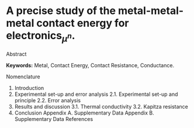 # A precise study of the metal-metal-metal contact energy for electronics<sub><i>μ</i><sup><i>n</i></sup><sup><sup></sup></sup></sub>.


Abstract

<b>Keywords:</b> Metal, Contact Energy, Contact Resistance, Conductance.

Nomenclature
1. Introduction
2. Experimental set-up and error analysis
2.1. Experimental set-up and principle
2.2. Error analysis
3. Results and discussion
3.1. Thermal conductivity
3.2. Kapitza resistance
4. Conclusion
Appendix A. Supplementary Data
Appendix B. Supplementary Data
References
